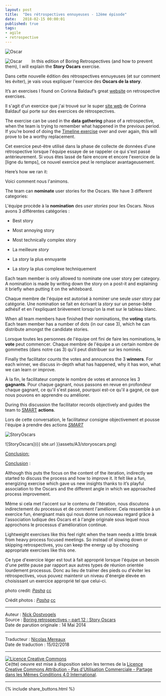 ```yaml
---
layout: post
title:  "Des rétrospectives ennuyeuses - 12ème épisode"
date:   2018-02-15 00:00:01
published: true
tags: 
- agile
- retrospective
---
```


![Oscar](https://noostvog.files.wordpress.com/2014/05/medium_85034505151.jpg?w=210&h=300)

<div align="left" style="float:left; padding-right:30px" >
  <img title="Oscar" src="{{ site.url }}assets/retrospectives_ennuyeuses/oscar.jpg" />
</div>

In this edition of Boring Retrospectives (and how to prevent them), I will explain the **Story Oscars** exercise.

Dans cette nouvelle édition des rétrospectives ennuyeuses (et sur comment les éviter), je vais vous expliquer l'exercice des **Oscars de la story**.

It’s an exercises I found on Corinna Baldauf’s great [website](http://www.plans-for-retrospectives.com/) on retrospective exercises.

Il s'agit d'un exercice que j'ai trouvé sur le super [site web](http://www.plans-for-retrospectives.com/) de Corinna Baldauf qui porte sur des exercices de rétrospectives.

The exercise can be used in the **data gathering** phase of a retrospective, when the team is trying to remember what happened in the previous period. If you’re bored of doing the [Timeline exercise](https://skycoach.be/2010/06/17/12-retrospective-exercises/) over and over again, this will prove to be a worthy replacement.

Cet exercice peut-être utilisé dans la phase de collecte de données d'une rétrospective lorsque l'équipe essaye de se rappeler ce qui s'est passé antérieurement. Si vous êtes lassé de faire encore et encore l'exercice de la [ligne du temps], ce nouvel exercice peut le remplacer avantageusement.

Here’s how we ran it:

Voici comment nous l'animons.

The team can **nominate** user stories for the Oscars. We have 3 different categories:

L'équipe procède à la **nomination** des _user stories_ pour les Oscars. Nous avons 3 différentes catégories :

* Best story
* Most annoying story
* Most technically complex story

* La meilleure _story_
* La _story_ la plus ennuyante
* La _story_ la plus complexe techniquement

Each team member is only allowed to nominate one user story per category.  A nomination is made by writing down the story on a post-it and explaining it briefly when putting it on the whiteboard.

Chaque membre de l'équipe est autorisé à nominer une seule _user story_ par catégorie. Une nomination se fait en écrivant la _story_ sur un pense-bête adhésif et en l'expliquant brièvement lorsqu'on la met sur le tableau blanc. 

When all team members have finished their nominations, the **voting** starts.  Each team member has a number of dots (in our case 3), which he can distribute amongst the candidate stories.

Lorsque toutes les personnes de l'équipe ont fini de faire les nominations, le **vote** peut commencer. Chaque membre de l'équipe a un certain nombre de gommettes (dans notre cas 3) qu'il peut distribuer sur les nominés.

Finally the facilitator counts the votes and announces the 3 **winners**. For each winner, we discuss in-depth what has happened, why it has won, what we can learn or improve.

À la fin, le facilitateur compte le nombre de votes et annonce les 3 **gagnants**. Pour chaque gagnant, nous passons en revue en profondeur chaque gagnant, ce qu'il s'est passé, pourquoi est-ce qu'il a gagné, ce que nous pouvons en apprendre ou améliorer.

During this discussion the facilitator records objectively and guides the team to [SMART](http://en.wikipedia.org/wiki/SMART_criteria) **actions**.

Lors de cette conversation, le facilitateur consigne objectivement et pousse l'équipe à prendre des actions [_SMART_](https://fr.wikipedia.org/wiki/Objectifs_et_indicateurs_SMART)

![StoryOscars](https://noostvog.files.wordpress.com/2014/05/storyoscars.png?w=708&h=342)

![StoryOscars]({{ site.url }}assets/A3/storyoscars.png)

<u>Conclusion:</u>

<u>Conclusion</u> :

Although this puts the focus on the content of the iteration, indirectly we started to discuss the process and how to improve it. It felt like a fun, energizing exercise which gave us new insights thanks to it’s playful association to the Oscars and the different angle in which we approached process improvement.

Même si cela met l'accent sur le contenu de l'itération, nous discutons indirectement du processus et de comment l'améliorer. Cela ressemble à un exercice fun, énergisant mais qui nous donne un nouveau regard grâce à l'association ludique des Oscars et à l'angle originale sous lequel nous approchons le processus d'amélioration continue.

Lightweight exercises like this feel right when the team needs a little break from heavy process focused meetings. So instead of slowing down or skipping retrospectives, you can keep the energy up by choosing appropriate exercises like this one.

Ce type d'exercice léger est tout à fait approprié lorsque l'équipe un besoin d'une petite pause par rapport aux autres types de réunion orientée lourdement processus. Donc au lieu de traîner des pieds ou d'éviter les rétrospectives, vous pouvez maintenir un niveau d'énergie élevée en choisissant un exercice approprié tel que celui-ci.

photo credit: [*Pasha*](http://www.flickr.com/photos/pablito_garza/8503450515/) [cc](http://creativecommons.org/licenses/by-nc-sa/2.0/)

Crédit photos : [*Pasha*](http://www.flickr.com/photos/pablito_garza/8503450515/) [cc](http://creativecommons.org/licenses/by-nc-sa/2.0/)


---
Auteur : [Nick Oostvogels](https://skycoach.be/ss/)  
Source : [Boring retrospectives – part 12 : Story Oscars](https://skycoach.be/2014/05/14/boring-retrospectives-part-12-story-oscars/)  
Date de parution originale : 14 Mai 2014  

---
Traducteur : [Nicolas Mereaux](http://www.les-traducteurs-agiles.org/traducteurs/)  
Date de traduction : 15/02/2018  

---

<a rel="license" href="http://creativecommons.org/licenses/by-nc-sa/4.0/"><img alt="Licence Creative Commons" style="border-width:0" src="http://i.creativecommons.org/l/by-nc-sa/4.0/88x31.png" /></a><br />Ce(tte) oeuvre est mise à disposition selon les termes de la <a rel="license" href="http://creativecommons.org/licenses/by-nc-sa/4.0/">Licence Creative Commons Attribution - Pas d'Utilisation Commerciale - Partage dans les Mêmes Conditions 4.0 International</a>.

---

{% include share_buttons.html %}


